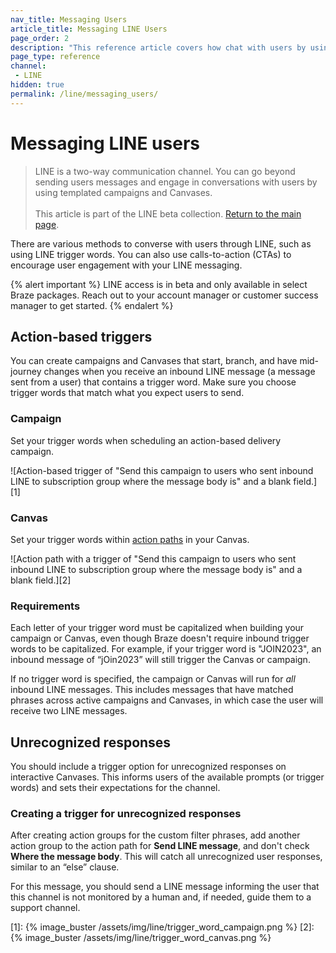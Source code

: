 ```yaml
---
nav_title: Messaging Users
article_title: Messaging LINE Users
page_order: 2
description: "This reference article covers how chat with users by using templated campaigns and Canvases."
page_type: reference
channel:
 - LINE
hidden: true
permalink: /line/messaging_users/
---
```


# Messaging LINE users

> LINE is a two-way communication channel. You can go beyond sending users messages and engage in conversations with users by using templated campaigns and Canvases.<br><br>This article is part of the LINE beta collection. [Return to the main page](https://www.braze.com/docs/line/).

There are various methods to converse with users through LINE, such as using LINE trigger words. You can also use calls-to-action (CTAs) to encourage user engagement with your LINE messaging.

{% alert important %}
LINE access is in beta and only available in select Braze packages. Reach out to your account manager or customer success manager to get started.
{% endalert %}

## Action-based triggers

You can create campaigns and Canvases that start, branch, and have mid-journey changes when you receive an inbound LINE message (a message sent from a user) that contains a trigger word. Make sure you choose trigger words that match what you expect users to send.

### Campaign

Set your trigger words when scheduling an action-based delivery campaign.

![Action-based trigger of "Send this campaign to users who sent inbound LINE to subscription group where the message body is" and a blank field.][1]

### Canvas

Set your trigger words within [action paths]({{site.baseurl}}/user_guide/engagement_tools/canvas/canvas_components/action_paths) in your Canvas.

![Action path with a trigger of "Send this campaign to users who sent inbound LINE to subscription group where the message body is" and a blank field.][2]

### Requirements

Each letter of your trigger word must be capitalized when building your campaign or Canvas, even though Braze doesn't require inbound trigger words to be capitalized. For example, if your trigger word is "JOIN2023", an inbound message of “jOin2023” will still trigger the Canvas or campaign.

If no trigger word is specified, the campaign or Canvas will run for *all* inbound LINE messages. This includes messages that have matched phrases across active campaigns and Canvases, in which case the user will receive two LINE messages.

## Unrecognized responses

You should include a trigger option for unrecognized responses on interactive Canvases. This informs users of the available prompts (or trigger words) and sets their expectations for the channel.

### Creating a trigger for unrecognized responses

After creating action groups for the custom filter phrases, add another action group to the action path for **Send LINE message**, and don't check **Where the message body**. This will catch all unrecognized user responses, similar to an “else” clause.

For this message, you should send a LINE message informing the user that this channel is not monitored by a human and, if needed, guide them to a support channel.

[1]: {% image_buster /assets/img/line/trigger_word_campaign.png %}
[2]: {% image_buster /assets/img/line/trigger_word_canvas.png %}